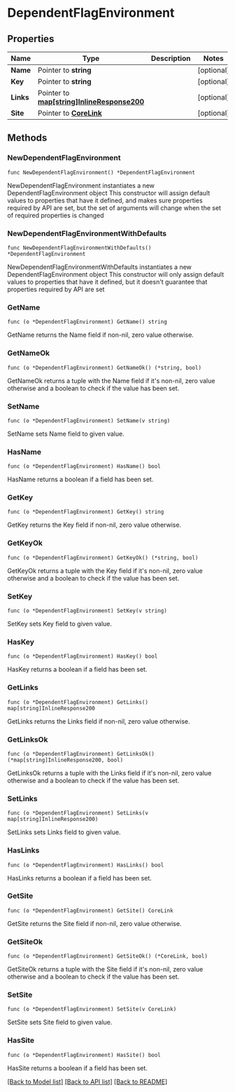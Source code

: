 # DependentFlagEnvironment

## Properties

Name | Type | Description | Notes
------------ | ------------- | ------------- | -------------
**Name** | Pointer to **string** |  | [optional] 
**Key** | Pointer to **string** |  | [optional] 
**Links** | Pointer to [**map[string]InlineResponse200**](InlineResponse200.md) |  | [optional] 
**Site** | Pointer to [**CoreLink**](CoreLink.md) |  | [optional] 

## Methods

### NewDependentFlagEnvironment

`func NewDependentFlagEnvironment() *DependentFlagEnvironment`

NewDependentFlagEnvironment instantiates a new DependentFlagEnvironment object
This constructor will assign default values to properties that have it defined,
and makes sure properties required by API are set, but the set of arguments
will change when the set of required properties is changed

### NewDependentFlagEnvironmentWithDefaults

`func NewDependentFlagEnvironmentWithDefaults() *DependentFlagEnvironment`

NewDependentFlagEnvironmentWithDefaults instantiates a new DependentFlagEnvironment object
This constructor will only assign default values to properties that have it defined,
but it doesn't guarantee that properties required by API are set

### GetName

`func (o *DependentFlagEnvironment) GetName() string`

GetName returns the Name field if non-nil, zero value otherwise.

### GetNameOk

`func (o *DependentFlagEnvironment) GetNameOk() (*string, bool)`

GetNameOk returns a tuple with the Name field if it's non-nil, zero value otherwise
and a boolean to check if the value has been set.

### SetName

`func (o *DependentFlagEnvironment) SetName(v string)`

SetName sets Name field to given value.

### HasName

`func (o *DependentFlagEnvironment) HasName() bool`

HasName returns a boolean if a field has been set.

### GetKey

`func (o *DependentFlagEnvironment) GetKey() string`

GetKey returns the Key field if non-nil, zero value otherwise.

### GetKeyOk

`func (o *DependentFlagEnvironment) GetKeyOk() (*string, bool)`

GetKeyOk returns a tuple with the Key field if it's non-nil, zero value otherwise
and a boolean to check if the value has been set.

### SetKey

`func (o *DependentFlagEnvironment) SetKey(v string)`

SetKey sets Key field to given value.

### HasKey

`func (o *DependentFlagEnvironment) HasKey() bool`

HasKey returns a boolean if a field has been set.

### GetLinks

`func (o *DependentFlagEnvironment) GetLinks() map[string]InlineResponse200`

GetLinks returns the Links field if non-nil, zero value otherwise.

### GetLinksOk

`func (o *DependentFlagEnvironment) GetLinksOk() (*map[string]InlineResponse200, bool)`

GetLinksOk returns a tuple with the Links field if it's non-nil, zero value otherwise
and a boolean to check if the value has been set.

### SetLinks

`func (o *DependentFlagEnvironment) SetLinks(v map[string]InlineResponse200)`

SetLinks sets Links field to given value.

### HasLinks

`func (o *DependentFlagEnvironment) HasLinks() bool`

HasLinks returns a boolean if a field has been set.

### GetSite

`func (o *DependentFlagEnvironment) GetSite() CoreLink`

GetSite returns the Site field if non-nil, zero value otherwise.

### GetSiteOk

`func (o *DependentFlagEnvironment) GetSiteOk() (*CoreLink, bool)`

GetSiteOk returns a tuple with the Site field if it's non-nil, zero value otherwise
and a boolean to check if the value has been set.

### SetSite

`func (o *DependentFlagEnvironment) SetSite(v CoreLink)`

SetSite sets Site field to given value.

### HasSite

`func (o *DependentFlagEnvironment) HasSite() bool`

HasSite returns a boolean if a field has been set.


[[Back to Model list]](../README.md#documentation-for-models) [[Back to API list]](../README.md#documentation-for-api-endpoints) [[Back to README]](../README.md)


